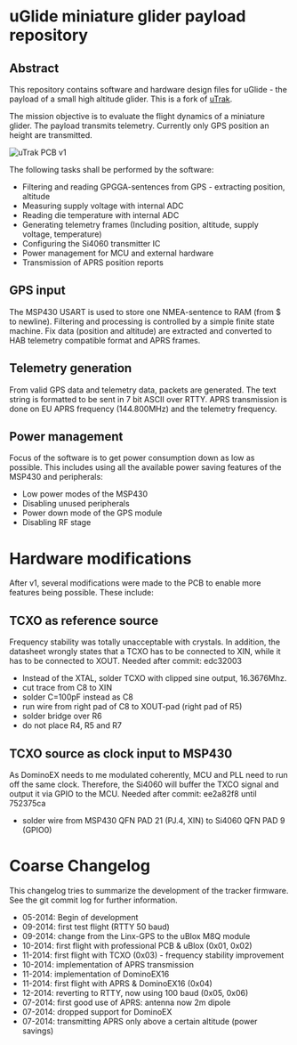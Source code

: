 # uGlide miniature glider payload repository

## Abstract 
This repository contains software and hardware design files for uGlide - the payload of a small high altitude glider. This is a fork of [uTrak](http://www.github.com/thasti/utrak).

The mission objective is to evaluate the flight dynamics of a miniature glider. The payload transmits telemetry. Currently only GPS position an height are transmitted.

![uTrak PCB v1](pic/utrak-pcb-v1.jpg)

The following tasks shall be performed by the software:
* Filtering and reading GPGGA-sentences from GPS - extracting position, altitude
* Measuring supply voltage with internal ADC
* Reading die temperature with internal ADC
* Generating telemetry frames (Including position, altitude, supply voltage, temperature)
* Configuring the Si4060 transmitter IC
* Power management for MCU and external hardware
* Transmission of APRS position reports

## GPS input
The MSP430 USART is used to store one NMEA-sentence to RAM (from $ to newline). Filtering and processing is controlled by a simple finite state machine. Fix data (position and altitude) are extracted and converted to HAB telemetry compatible format and APRS frames.

## Telemetry generation
From valid GPS data and telemetry data, packets are generated. The text string is formatted to be sent in 7 bit ASCII over RTTY. APRS transmission is done on EU APRS frequency (144.800MHz) and the telemetry frequency.

## Power management
Focus of the software is to get power consumption down as low as possible. This includes using all the available power saving features of the MSP430 and peripherals:
* Low power modes of the MSP430
* Disabling unused peripherals
* Power down mode of the GPS module
* Disabling RF stage

# Hardware modifications
After v1, several modifications were made to the PCB to enable more features being possible. These include:

## TCXO as reference source
Frequency stability was totally unacceptable with crystals. In addition, the datasheet wrongly states that a TCXO has to be connected to XIN, while it has to be connected to XOUT.
Needed after commit: edc32003
- Instead of the XTAL, solder TCXO with clipped sine output, 16.3676Mhz.
- cut trace from C8 to XIN
- solder C=100pF instead as C8
- run wire from right pad of C8 to XOUT-pad (right pad of R5)
- solder bridge over R6
- do not place R4, R5 and R7

## TCXO source as clock input to MSP430
As DominoEX needs to me modulated coherently, MCU and PLL need to run off the same clock. Therefore, the Si4060 will buffer the TXCO signal and output it via GPIO to the MCU.
Needed after commit: ee2a82f8 until 752375ca
- solder wire from MSP430 QFN PAD 21 (PJ.4, XIN) to Si4060 QFN PAD 9 (GPIO0)

# Coarse Changelog
This changelog tries to summarize the development of the tracker firmware. See the git commit log for further information.

- 05-2014: Begin of development
- 09-2014: first test flight (RTTY 50 baud)
- 09-2014: change from the Linx-GPS to the uBlox M8Q module
- 10-2014: first flight with professional PCB & uBlox (0x01, 0x02)
- 11-2014: first flight with TCXO (0x03) - frequency stability improvement
- 10-2014: implementation of APRS transmission
- 11-2014: implementation of DominoEX16
- 11-2014: first flight with APRS & DominoEX16 (0x04)
- 12-2014: reverting to RTTY, now using 100 baud (0x05, 0x06)
- 07-2014: first good use of APRS: antenna now 2m dipole
- 07-2014: dropped support for DominoEX
- 07-2014: transmitting APRS only above a certain altitude (power savings)

